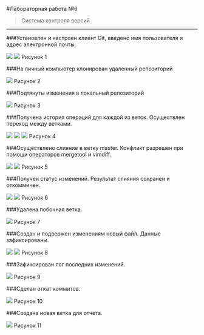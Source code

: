 #Лабораторная работа №6
> Система контроля версий
***

###Установлен и настроен клиент Git, введено имя пользователя и адрес электронной почты.

![](screens/sc1)
![](screens/sc2)
Рисунок 1

###На личный компьютер клонирован удаленный репозиторий

![](screens/sc3)
Рисунок 2

###Подтянуты изменения в локальный репозиторий

![](screens/sc4)
Рисунок 3

###Получена история операций для каждой из веток. Осуществлен переход между ветками.

![](screens/sc5)
![](screens/sc6)
![](screens/sc7)
Рисунок 4

###Осуществлено слияние в ветку master. Конфликт разрешен при помощи операторов mergetool и vimdiff.

![](screens/sc8)
![](screens/sc9)
Рисунок 5

###Получен статус изменений. Результат слияния сохранен и откоммичен.

![](screens/sc10)
![](screens/s11)
Рисунок 6

###Удалена побочная ветка.

![](screens/sc12)
Рисунок 7

###Создан и подвержен изменениям новый файл. Данные зафиксированы.

![](screens/sc13)
![](screens/s14)
Рисунок 8

###Зафиксирован лог последних изменений.

![](screens/sc15)
Рисунок 9

###Сделан откат коммитов.

![](screens/sc16)
Рисунок 10

###Создана новая ветка для отчета.

![](screens/sc17)
Рисунок 11